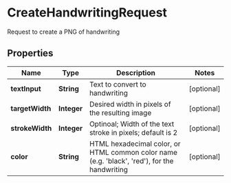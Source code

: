 

# CreateHandwritingRequest

Request to create a PNG of handwriting

## Properties

| Name | Type | Description | Notes |
|------------ | ------------- | ------------- | -------------|
|**textInput** | **String** | Text to convert to handwriting |  [optional] |
|**targetWidth** | **Integer** | Desired width in pixels of the resulting image |  [optional] |
|**strokeWidth** | **Integer** | Optinoal; Width of the text stroke in pixels; default is 2 |  [optional] |
|**color** | **String** | HTML hexadecimal color, or HTML common color name (e.g. &#39;black&#39;, &#39;red&#39;), for the handwriting |  [optional] |



